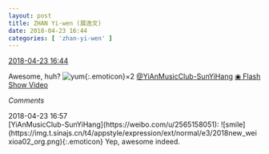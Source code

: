 ```yaml
---
layout: post
title: ZHAN Yi-wen (展逸文)
date: 2018-04-23 16:44
categories: [ 'zhan-yi-wen' ]
---
```


<div class="weibo-info">
  <a href="https://weibo.com/6108090526/GdqHKlai7">2018-04-23 16:44</a>
</div>

Awesome, huh? ![yum](https://img.t.sinajs.cn/t4/appstyle/expression/ext/normal/fa/2018new_chanzui_org.png){:.emoticon}×2 [@YiAnMusicClub-SunYiHang](https://weibo.com/u/2565158051) [◉ Flash Show Video](https://www.miaopai.com/show/UQcA7ObQfImMtwMPiALqq109gHJ6oz~JrRBx5w__.htm)

<!-- more -->

*Comments*

<div class="weibo-info">2018-04-23 16:57</div>
[YiAnMusicClub-SunYiHang](https://weibo.com/u/2565158051): ![smile](https://img.t.sinajs.cn/t4/appstyle/expression/ext/normal/e3/2018new_weixioa02_org.png){:.emoticon} Yep, awesome indeed.
